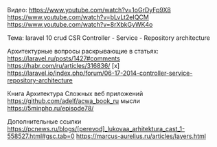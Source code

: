 Видео: https://www.youtube.com/watch?v=1oGrDyFp9X8
https://www.youtube.com/watch?v=bLvLt2eIQCM
https://www.youtube.com/watch?v=8rXbkGyWK4o

Тема: laravel 10 crud CSR Controller - Service - Repository architecture

Архитектурные вопросы раскрывающие в статьях:
https://laravel.ru/posts/1427#comments
https://habr.com/ru/articles/316836/
[x] https://laravel.io/index.php/forum/06-17-2014-controller-service-repository-architecture

Книга Архитектура Сложных веб приложений
https://github.com/adelf/acwa_book_ru
мысли https://5minphp.ru/episode78/

Дополнительные ссылки
https://pcnews.ru/blogs/[perevod]_lukovaa_arhitektura_cast_1-558527.html#gsc.tab=0
https://marcus-aurelius.ru/articles/layers.html
